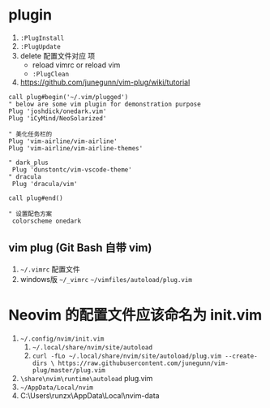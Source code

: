 # plugin

1. `:PlugInstall`
2. `:PlugUpdate`
3. delete 配置文件对应 项
   - reload vimrc or reload vim
   - `:PlugClean`
4. https://github.com/junegunn/vim-plug/wiki/tutorial

```
call plug#begin('~/.vim/plugged')
" below are some vim plugin for demonstration purpose
Plug 'joshdick/onedark.vim'
Plug 'iCyMind/NeoSolarized'

" 美化任务栏的
Plug 'vim-airline/vim-airline'
Plug 'vim-airline/vim-airline-themes'

" dark_plus 
 Plug 'dunstontc/vim-vscode-theme'
" dracula
 Plug 'dracula/vim'

call plug#end()

" 设置配色方案
 colorscheme onedark
```
## vim plug (Git Bash 自带 vim)

1. `~/.vimrc` 配置文件
2. windows版 `~/_vimrc` `~/vimfiles/autoload/plug.vim`

# Neovim 的配置文件应该命名为 init.vim

1. `~/.config/nvim/init.vim`
   1. `~/.local/share/nvim/site/autoload`
   2. `curl -fLo ~/.local/share/nvim/site/autoload/plug.vim --create-dirs \
    https://raw.githubusercontent.com/junegunn/vim-plug/master/plug.vim`
2. `\share\nvim\runtime\autoload` plug.vim
3. `~/AppData/Local/nvim`
4. C:\Users\runzx\AppData\Local\nvim-data
